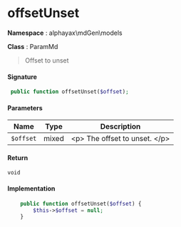 
# offsetUnset

**Namespace**  : alphayax\mdGen\models

**Class** : ParamMd


> Offset to unset


#### Signature

```php
 public function offsetUnset($offset);
```

#### Parameters

| Name | Type | Description |
|---|---|---|
| `$offset` | mixed | &lt;p&gt; The offset to unset. &lt;/p&gt; |

#### Return

    void 

#### Implementation

```php
    public function offsetUnset($offset) {
        $this->$offset = null;
    }

```

